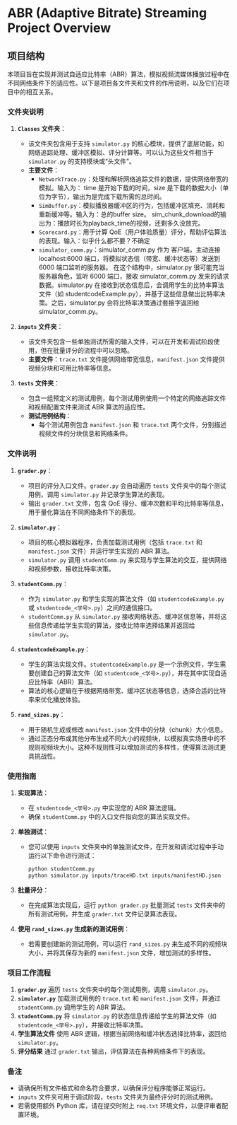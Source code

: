# ABR (Adaptive Bitrate) Streaming Project Overview

## 项目结构

本项目旨在实现并测试自适应比特率（ABR）算法，模拟视频流媒体播放过程中在不同网络条件下的适应性。以下是项目各文件夹和文件的作用说明，以及它们在项目中的相互关系。

### 文件夹说明

1. **`Classes` 文件夹**：
   - 该文件夹包含用于支持 `simulator.py` 的核心模块，提供了底层功能，如网络追踪处理、缓冲区模拟、评分计算等。可以认为这些文件相当于 `simulator.py` 的支持模块或“头文件”。
   - **主要文件**：
     - `NetworkTrace.py`：处理和解析网络追踪文件的数据，提供网络带宽的模拟。输入为： time 是开始下载的时间，size 是下载的数据大小（单位为字节），输出为是完成下载所需的总时间。
     - `SimBuffer.py`：模拟播放器缓冲区的行为，包括缓冲区填充、消耗和重新缓冲等。输入为：总的buffer size。 sim_chunk_download的输出为：播放时长为playback_time的视频，还剩多久没放完。
     - `Scorecard.py`：用于计算 QoE（用户体验质量）评分，帮助评估算法的表现。输入：似乎什么都不要？不确定
     - `simulator_comm.py`：simulator_comm.py 作为 客户端，主动连接 localhost:6000 端口，将模拟状态信（带宽、缓冲状态等）发送到 6000 端口监听的服务器。
     在这个结构中，simulator.py 很可能充当服务器角色，监听 6000 端口，接收 simulator_comm.py 发来的请求数据。simulator.py 在接收到状态信息后，会调用学生的比特率算法文件（如 studentcodeExample.py），并基于这些信息做出比特率决策。之后，simulator.py 会将比特率决策通过套接字返回给 simulator_comm.py。

2. **`inputs` 文件夹**：
   - 该文件夹包含一些单独测试所需的输入文件，可以在开发和调试阶段使用，但在批量评分的流程中可以忽略。
   - **主要文件**：`trace.txt` 文件提供网络带宽信息，`manifest.json` 文件提供视频分块和可用比特率等信息。

3. **`tests` 文件夹**：
   - 包含一组预定义的测试用例，每个测试用例使用一个特定的网络追踪文件和视频配置文件来测试 ABR 算法的适应性。
   - **测试用例结构**：
     - 每个测试用例包含 `manifest.json` 和 `trace.txt` 两个文件，分别描述视频文件的分块信息和网络条件。

### 文件说明

1. **`grader.py`**：
   - 项目的评分入口文件。`grader.py` 会自动遍历 `tests` 文件夹中的每个测试用例，调用 `simulator.py` 并记录学生算法的表现。
   - 输出 `grader.txt` 文件，包含 QoE 得分、缓冲次数和平均比特率等信息，用于量化算法在不同网络条件下的表现。

2. **`simulator.py`**：
   - 项目的核心模拟器程序，负责加载测试用例（包括 `trace.txt` 和 `manifest.json` 文件）并运行学生实现的 ABR 算法。
   - `simulator.py` 调用 `studentComm.py` 来实现与学生算法的交互，提供网络和视频参数，接收比特率决策。

3. **`studentComm.py`**：
   - 作为 `simulator.py` 和学生实现的算法文件（如 `studentcodeExample.py` 或 `studentcode_<学号>.py`）之间的通信接口。
   - `studentComm.py` 从 `simulator.py` 接收网络状态、缓冲区信息等，并将这些信息传递给学生实现的算法，接收比特率选择结果并返回给 `simulator.py`。

4. **`studentcodeExample.py`**：
   - 学生的算法实现文件。`studentcodeExample.py` 是一个示例文件，学生需要创建自己的算法文件（如 `studentcode_<学号>.py`），并在其中实现自适应比特率（ABR）算法。
   - 算法的核心逻辑在于根据网络带宽、缓冲区状态等信息，选择合适的比特率来优化播放体验。

5. **`rand_sizes.py`**：
   - 用于随机生成或修改 `manifest.json` 文件中的分块（chunk）大小信息。
   - 通过正态分布或其他分布生成不同大小的视频块，以模拟真实场景中的不规则视频块大小。这种不规则性可以增加测试的多样性，使得算法测试更具挑战性。

### 使用指南

1. **实现算法**：
   - 在 `studentcode_<学号>.py` 中实现您的 ABR 算法逻辑。
   - 确保 `studentComm.py` 中的入口文件指向您的算法实现文件。

2. **单独测试**：
   - 您可以使用 `inputs` 文件夹中的单独测试文件，在开发和调试过程中手动运行以下命令进行测试：
     ```bash
     python studentComm.py
     python simulator.py inputs/traceHD.txt inputs/manifestHD.json
     ```

3. **批量评分**：
   - 在完成算法实现后，运行 `python grader.py` 批量测试 `tests` 文件夹中的所有测试用例，并生成 `grader.txt` 文件记录算法表现。

4. **使用 `rand_sizes.py` 生成新的测试用例**：
   - 若需要创建新的测试用例，可以运行 `rand_sizes.py` 来生成不同的视频块大小，并将其保存为新的 `manifest.json` 文件，增加测试的多样性。

### 项目工作流程

1. **`grader.py`** 遍历 `tests` 文件夹中的每个测试用例，调用 `simulator.py`。
2. **`simulator.py`** 加载测试用例的 `trace.txt` 和 `manifest.json` 文件，并通过 `studentComm.py` 调用学生的 ABR 算法。
3. **`studentComm.py`** 将 `simulator.py` 的状态信息传递给学生的算法文件（如 `studentcode_<学号>.py`），并接收比特率决策。
4. **学生算法文件** 使用 ABR 逻辑，根据当前网络和缓冲状态选择比特率，返回给 `simulator.py`。
5. **评分结果** 通过 `grader.txt` 输出，评估算法在各种网络条件下的表现。

### 备注

- 请确保所有文件格式和命名符合要求，以确保评分程序能够正常运行。
- `inputs` 文件夹可用于调试阶段，`tests` 文件夹为最终评分时的测试用例。
- 若需使用额外 Python 库，请在提交时附上 `req.txt` 环境文件，以便评审者配置环境。

